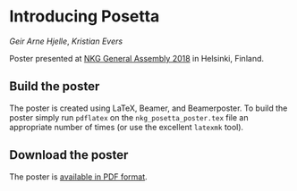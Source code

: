# Introducing Posetta

_Geir Arne Hjelle_, _Kristian Evers_

Poster presented at [NKG General Assembly 2018](https://www.maanmittauslaitos.fi/en/about-nls/topical-issues/events/nkg-2018) in Helsinki, Finland.


## Build the poster

The poster is created using LaTeX, Beamer, and Beamerposter. To build the poster
simply run `pdflatex` on the `nkg_posetta_poster.tex` file an appropriate number
of times (or use the excellent `latexmk` tool).


## Download the poster

The poster is [available in PDF format](nkg_posetta_poster.pdf).
